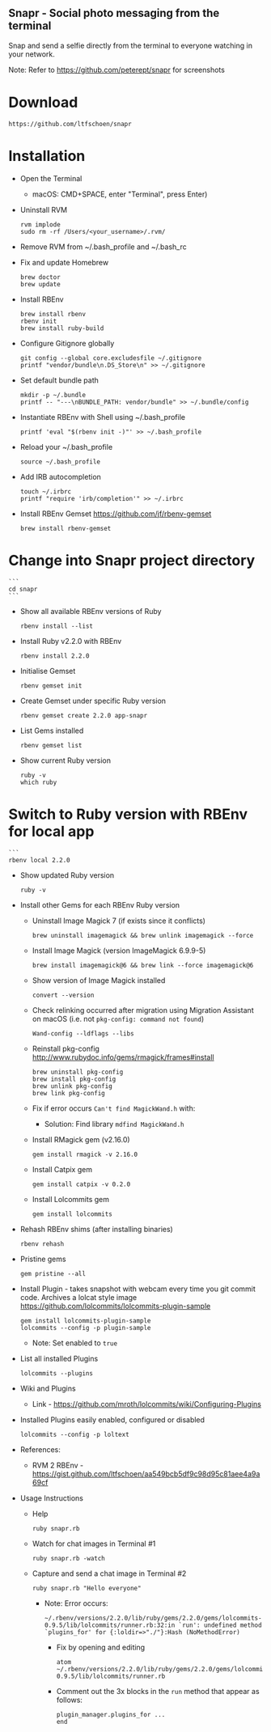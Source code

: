 ## Snapr - Social photo messaging from the terminal

Snap and send a selfie directly from the terminal to everyone watching in your network.

Note: Refer to https://github.com/peterept/snapr for screenshots

# Download
   ```
   https://github.com/ltfschoen/snapr
   ```

# Installation

* Open the Terminal 
    * macOS: CMD+SPACE, enter "Terminal", press Enter)

* Uninstall RVM
    ```
    rvm implode
    sudo rm -rf /Users/<your_username>/.rvm/
    ```

* Remove RVM from ~/.bash_profile and ~/.bash_rc

* Fix and update Homebrew 
    ```
    brew doctor
    brew update
    ```

* Install RBEnv
    ```
    brew install rbenv
    rbenv init
    brew install ruby-build
    ```

* Configure Gitignore globally
    ```
    git config --global core.excludesfile ~/.gitignore
    printf "vendor/bundle\n.DS_Store\n" >> ~/.gitignore
    ```

* Set default bundle path
    ```
    mkdir -p ~/.bundle
    printf -- "---\nBUNDLE_PATH: vendor/bundle" >> ~/.bundle/config
    ```

* Instantiate RBEnv with Shell using ~/.bash_profile
    ```
    printf 'eval "$(rbenv init -)"' >> ~/.bash_profile
    ```

* Reload your ~/.bash_profile
    ```
    source ~/.bash_profile
    ```

* Add IRB autocompletion
    ```
    touch ~/.irbrc
    printf "require 'irb/completion'" >> ~/.irbrc
    ```

* Install RBEnv Gemset https://github.com/jf/rbenv-gemset
    ```
    brew install rbenv-gemset
    ```

# Change into Snapr project directory
    ```
    cd snapr
    ```

* Show all available RBEnv versions of Ruby 
    ```
    rbenv install --list
    ```

* Install Ruby v2.2.0 with RBEnv
    ```
    rbenv install 2.2.0
    ```

* Initialise Gemset
    ```
    rbenv gemset init
    ```

* Create Gemset under specific Ruby version
    ```
    rbenv gemset create 2.2.0 app-snapr
    ```

* List Gems installed
    ```
    rbenv gemset list
    ```

* Show current Ruby version
    ```
    ruby -v
    which ruby
    ```

# Switch to Ruby version with RBEnv for local app
    ```
    rbenv local 2.2.0

* Show updated Ruby version
    ```
    ruby -v
    ```

* Install other Gems for each RBEnv Ruby version

    * Uninstall Image Magick 7 (if exists since it conflicts)
        ```
        brew uninstall imagemagick && brew unlink imagemagick --force
        ```

    * Install Image Magick (version ImageMagick 6.9.9-5)
        ```
        brew install imagemagick@6 && brew link --force imagemagick@6
        ```

    * Show version of Image Magick installed
        ```
        convert --version
        ```

    * Check relinking occurred after migration using Migration Assistant on macOS (i.e. not `pkg-config: command not found`)
        ```
        Wand-config --ldflags --libs
        ```

    * Reinstall pkg-config http://www.rubydoc.info/gems/rmagick/frames#install
        ```
        brew uninstall pkg-config
        brew install pkg-config
        brew unlink pkg-config
        brew link pkg-config
        ```

    * Fix if error occurs `Can't find MagickWand.h` with:

        * Solution: Find library `mdfind MagickWand.h`

    * Install RMagick gem (v2.16.0)
        ```
        gem install rmagick -v 2.16.0   
        ```

    * Install Catpix gem
        ```
        gem install catpix -v 0.2.0
        ```

    * Install Lolcommits gem
        ```
        gem install lolcommits    
        ```

* Rehash RBEnv shims (after installing binaries)
    ```
    rbenv rehash
    ```

* Pristine gems
    ```
    gem pristine --all
    ```

* Install Plugin - takes snapshot with webcam every time you git commit code. Archives a lolcat style image https://github.com/lolcommits/lolcommits-plugin-sample
    ```
    gem install lolcommits-plugin-sample
    lolcommits --config -p plugin-sample
    ```
    * Note: Set enabled to `true`

* List all installed Plugins
    ```
    lolcommits --plugins
    ```

* Wiki and Plugins
    * Link - https://github.com/mroth/lolcommits/wiki/Configuring-Plugins

* Installed Plugins easily enabled, configured or disabled
    ```
    lolcommits --config -p loltext
    ```

* References:
    * RVM 2 RBEnv - https://gist.github.com/ltfschoen/aa549bcb5df9c98d95c81aee4a9a69cf

* Usage Instructions

    * Help
        ```
        ruby snapr.rb 
        ```

    * Watch for chat images in Terminal #1
        ```
        ruby snapr.rb -watch    
        ```

    * Capture and send a chat image in Terminal #2
        ```
        ruby snapr.rb "Hello everyone"    
        ```

        * Note: Error occurs:
            ```
            ~/.rbenv/versions/2.2.0/lib/ruby/gems/2.2.0/gems/lolcommits-0.9.5/lib/lolcommits/runner.rb:32:in `run': undefined method `plugins_for' for {:loldir=>"./"}:Hash (NoMethodError)
            ```

            * Fix by opening and editing 
                ```
                atom ~/.rbenv/versions/2.2.0/lib/ruby/gems/2.2.0/gems/lolcommits-0.9.5/lib/lolcommits/runner.rb
                ```

            * Comment out the 3x blocks in the `run` method that appear as follows: 
                ```
                plugin_manager.plugins_for ...
                end
                ```
